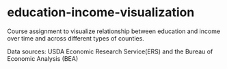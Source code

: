 # education-income-visualization
Course assignment to visualize relationship between education and income over time and across different types of counties.

Data sources: USDA Economic Research Service(ERS) and the Bureau of Economic Analysis (BEA)
